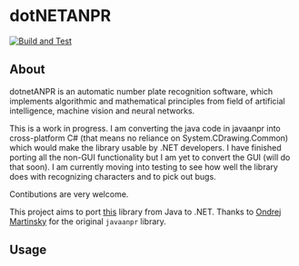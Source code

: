 # dotNETANPR

[![Build and Test](https://github.com/bolorundurowb/dotnetANPR/actions/workflows/build.yaml/badge.svg)](https://github.com/bolorundurowb/dotnetANPR/actions/workflows/build.yaml)


## About
dotnetANPR is an automatic number plate recognition software, which implements algorithmic and mathematical principles from field of artificial intelligence, machine vision and neural networks.

This is a work in progress. I am converting the java code in javaanpr into cross-platform C# (that means no reliance on System.CDrawing.Common) which would make the library usable by .NET developers. I have finished porting all the non-GUI functionality but I am yet to convert the GUI (will do that soon). I am currently moving into testing to see how well the library does with recognizing characters and to pick out bugs.

Contibutions are very welcome.

This project aims to port [this](https://github.com/oskopek/javaanpr) library from Java to .NET. Thanks to [Ondrej Martinsky](https://sourceforge.net/u/martinsky/profile/) for the original `javaanpr` library.

## Usage
